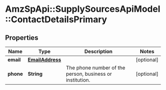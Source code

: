 # AmzSpApi::SupplySourcesApiModel::ContactDetailsPrimary

## Properties
Name | Type | Description | Notes
------------ | ------------- | ------------- | -------------
**email** | [**EmailAddress**](EmailAddress.md) |  | [optional] 
**phone** | **String** | The phone number of the person, business or institution. | [optional] 


